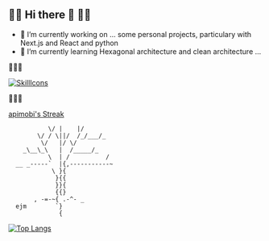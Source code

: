 ## 🌳🌳 Hi there 👋 🌳🌳

- 🔭 I’m currently working on ... some personal projects, particulary with Next.js and React and python
- 🌱 I’m currently learning Hexagonal architecture and clean architecture ...

🌳🌳🌳

[![SkillIcons](https://skillicons.dev/icons?i=php,symfony,py,react,ts,next,flask,docker,linux)](https://skillicons.dev)<br/>

🌳🌳🌳
<!--
**apimobi/apimobi** is a ✨ _special_ ✨ repository because its `README.md` (this file) appears on your GitHub profile.

Here are some ideas to get you started:

- 🔭 I’m currently working on ...
- 🌱 I’m currently learning ...
- 👯 I’m looking to collaborate on ...
- 🤔 I’m looking for help with ...
- 💬 Ask me about ...
- 📫 How to reach me: ...
- 😄 Pronouns: ...
- ⚡ Fun fact: ...
-->

[apimobi's Streak](https://github-readme-streak-stats.herokuapp.com/?user=apimobi&theme=default&hide_border=true)

```
           \/ |    |/
        \/ / \||/  /_/___/_
         \/   |/ \/
    _\__\_\   |  /_____/_
           \  | /          /
  __ _-----`  |{,-----------~
            \ }{
             }{{
             }}{
             {{}
       , -=-~{ .-^- _
  ejm        `}
              {
```

[![Top Langs](https://github-readme-stats.vercel.app/api/top-langs/?username=apimobi)](https://github.com/apimobi/github-readme-stats)
